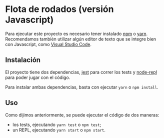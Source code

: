 # Flota de rodados (versión Javascript)

Para ejecutar este proyecto es necesario tener instalado [npm](https://www.npmjs.com/) o [yarn](https://yarnpkg.com). Recomendamos también utilizar algún editor de texto que se integre bien con Javascript, como [Visual Studio Code](https://code.visualstudio.com/).

## Instalación

El proyecto tiene dos dependencias, [jest](https://jestjs.io/) para correr los tests y [node-repl](https://github.com/maxogden/node-repl) para poder jugar con el código.

Para instalar ambas dependencias, basta con ejecutar `yarn` o `npm install`.

## Uso

Como dijimos anteriormente, se puede ejecutar el código de dos maneras:

* los tests, ejecutando `yarn test` o `npm test`;
* un REPL, ejecutando `yarn start` o `npm start`.

